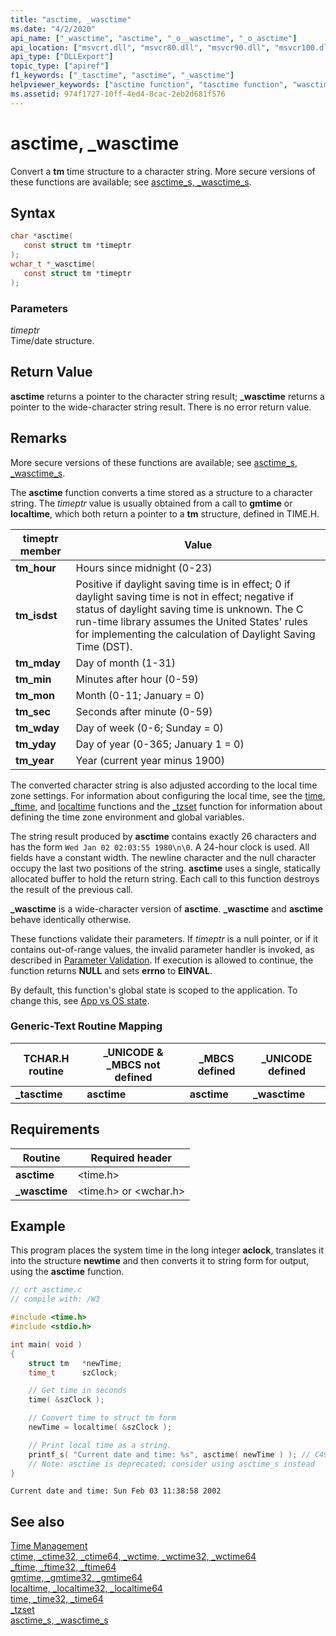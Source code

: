 ```yaml
---
title: "asctime, _wasctime"
ms.date: "4/2/2020"
api_name: ["_wasctime", "asctime", "_o__wasctime", "_o_asctime"]
api_location: ["msvcrt.dll", "msvcr80.dll", "msvcr90.dll", "msvcr100.dll", "msvcr100_clr0400.dll", "msvcr110.dll", "msvcr110_clr0400.dll", "msvcr120.dll", "msvcr120_clr0400.dll", "ucrtbase.dll", "api-ms-win-crt-time-l1-1-0.dll", "api-ms-win-crt-private-l1-1-0"]
api_type: ["DLLExport"]
topic_type: ["apiref"]
f1_keywords: ["_tasctime", "asctime", "_wasctime"]
helpviewer_keywords: ["asctime function", "tasctime function", "wasctime function", "_tasctime function", "_wasctime function", "time structure conversion", "time, converting"]
ms.assetid: 974f1727-10ff-4ed4-8cac-2eb2d681f576
---
```

# asctime, _wasctime

Convert a **tm** time structure to a character string. More secure versions of these functions are available; see [asctime_s, _wasctime_s](asctime-s-wasctime-s.md).

## Syntax

```C
char *asctime(
   const struct tm *timeptr
);
wchar_t *_wasctime(
   const struct tm *timeptr
);
```

### Parameters

*timeptr*<br/>
Time/date structure.

## Return Value

**asctime** returns a pointer to the character string result; **_wasctime** returns a pointer to the wide-character string result. There is no error return value.

## Remarks

More secure versions of these functions are available; see [asctime_s, _wasctime_s](asctime-s-wasctime-s.md).

The **asctime** function converts a time stored as a structure to a character string. The *timeptr* value is usually obtained from a call to **gmtime** or **localtime**, which both return a pointer to a **tm** structure, defined in TIME.H.

|timeptr member|Value|
|--------------------|-----------|
|**tm_hour**|Hours since midnight (0-23)|
|**tm_isdst**|Positive if daylight saving time is in effect; 0 if daylight saving time is not in effect; negative if status of daylight saving time is unknown. The C run-time library assumes the United States' rules for implementing the calculation of Daylight Saving Time (DST).|
|**tm_mday**|Day of month (1-31)|
|**tm_min**|Minutes after hour (0-59)|
|**tm_mon**|Month (0-11; January = 0)|
|**tm_sec**|Seconds after minute (0-59)|
|**tm_wday**|Day of week (0-6; Sunday = 0)|
|**tm_yday**|Day of year (0-365; January 1 = 0)|
|**tm_year**|Year (current year minus 1900)|

The converted character string is also adjusted according to the local time zone settings. For information about configuring the local time, see the [time](time-time32-time64.md), [_ftime](ftime-ftime32-ftime64.md), and [localtime](localtime-localtime32-localtime64.md) functions and the [_tzset](tzset.md) function for information about defining the time zone environment and global variables.

The string result produced by **asctime** contains exactly 26 characters and has the form `Wed Jan 02 02:03:55 1980\n\0`. A 24-hour clock is used. All fields have a constant width. The newline character and the null character occupy the last two positions of the string. **asctime** uses a single, statically allocated buffer to hold the return string. Each call to this function destroys the result of the previous call.

**_wasctime** is a wide-character version of **asctime**. **_wasctime** and **asctime** behave identically otherwise.

These functions validate their parameters. If *timeptr* is a null pointer, or if it contains out-of-range values, the invalid parameter handler is invoked, as described in [Parameter Validation](../../c-runtime-library/parameter-validation.md). If execution is allowed to continue, the function returns **NULL** and sets **errno** to **EINVAL**.

By default, this function's global state is scoped to the application. To change this, see [App vs OS state](../global-state.md).

### Generic-Text Routine Mapping

|TCHAR.H routine|_UNICODE & _MBCS not defined|_MBCS defined|_UNICODE defined|
|---------------------|------------------------------------|--------------------|-----------------------|
|**_tasctime**|**asctime**|**asctime**|**_wasctime**|

## Requirements

|Routine|Required header|
|-------------|---------------------|
|**asctime**|\<time.h>|
|**_wasctime**|\<time.h> or \<wchar.h>|

## Example

This program places the system time in the long integer **aclock**, translates it into the structure **newtime** and then converts it to string form for output, using the **asctime** function.

```C
// crt_asctime.c
// compile with: /W3

#include <time.h>
#include <stdio.h>

int main( void )
{
    struct tm   *newTime;
    time_t      szClock;

    // Get time in seconds
    time( &szClock );

    // Convert time to struct tm form
    newTime = localtime( &szClock );

    // Print local time as a string.
    printf_s( "Current date and time: %s", asctime( newTime ) ); // C4996
    // Note: asctime is deprecated; consider using asctime_s instead
}
```

```Output
Current date and time: Sun Feb 03 11:38:58 2002
```

## See also

[Time Management](../../c-runtime-library/time-management.md)<br/>
[ctime, _ctime32, _ctime64, _wctime, _wctime32, _wctime64](ctime-ctime32-ctime64-wctime-wctime32-wctime64.md)<br/>
[_ftime, _ftime32, _ftime64](ftime-ftime32-ftime64.md)<br/>
[gmtime, _gmtime32, _gmtime64](gmtime-gmtime32-gmtime64.md)<br/>
[localtime, _localtime32, _localtime64](localtime-localtime32-localtime64.md)<br/>
[time, _time32, _time64](time-time32-time64.md)<br/>
[_tzset](tzset.md)<br/>
[asctime_s, _wasctime_s](asctime-s-wasctime-s.md)<br/>
